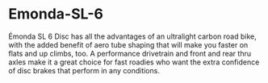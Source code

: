 # Emonda-SL-6
Émonda SL 6 Disc has all the advantages of an ultralight carbon road bike, with the added benefit of aero tube shaping that will make you faster on flats and up climbs, too. A performance drivetrain and front and rear thru axles make it a great choice for fast roadies who want the extra confidence of disc brakes that perform in any conditions.

